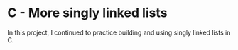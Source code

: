 # C - More singly linked lists

In this project, I continued to practice building and using singly linked lists in C.

